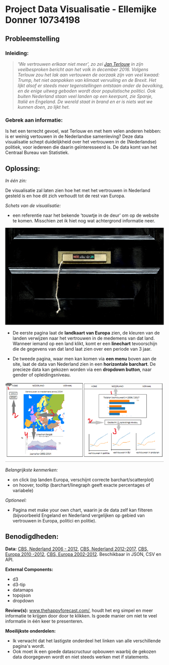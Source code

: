 # Project Data Visualisatie - Ellemijke Donner 10734198

## Probleemstelling

 ### Inleiding:

>*'We vertrouwen erlkaar niet meer', zo zei [Jan Terlouw](https://nos.nl/video/2146366-de-toespraak-van-jan-terlouw-bij-dwdd.html) in zijn veelbesproken bericht aan het volk in december 2016. Volgens Terlouw zou het lak aan vertouwen de oorzaak zijn van veel kwaad: Trump, het niet aanpakken van klimaat vervuiling en de Brexit. Het lijkt alsof er steeds meer tegenstellingen ontstaan onder de bevolking, en de enige uitweg geboden wordt door populistische politici. Ook buiten Nederland staan veel landen op een keerpunt, zie Spanje, Italië en Engeland. De wereld staat in brand en er is niets wat we kunnen doen, zo lijkt het.*

### Gebrek aan informatie:

Is het een terrecht gevoel, wat Terlouw en met hem velen anderen hebben: is er weinig vertouwen in de Nederlandse samenleving? Deze data visualisatie schept duidelijkheid over het vertrouwen in de (Nederlandse) politiek, voor iedereen die daarin geïnteresseerd is. De data komt van het Centraal Bureau van Statistiek.

## Oplossing:

*In één zin:*

De visualisatie zal laten zien hoe het met het vertrouwen in Nederland gesteld is en hoe dit zich verhoudt tot de rest van Europa. 

*Schets van de visualisatie:*

- een referentie naar het bekende 'touwtje in de deur' om op de website te komen. Misschien zet ik hiet nog wat achtergrond informatie neer. 

![Startpagina](docs/pagina1.jpg)

- De eerste pagina laat de **landkaart van Europa** zien, de kleuren van de landen verwijzen naar het vertrouwen in de medemens van dat land. Wanneer iemand op een land klikt, komt er een **linechart** tevoorschijn die de gegevens van dat land laat zien over een periode van 3 jaar.

- De tweede pagina, waar men kan komen via **een menu** boven aan de site, laat de data van Nederland zien in een **horizontale barchart**. De precieze data kan gekozen worden via een **dropdown button**, naar gender of opleidingsniveau. 


![Pagina 1](docs/paginahoofd.png)


*Belangrijkste kenmerken:*
 - on click (op landen Europa, verschijnt correcte barchart/scatterplot)
 - on hoover, tooltip (barchart/linegraph geeft exacte percentages of variabele)

*Optioneel:*

- Pagina met make your own chart, waarin je de data zelf kan filteren (bijvoorbeeld Engeland en Nederland vergelijken op gebied van vertrouwen in Europa, politici en politie). 

## Benodigdheden:

**Data:** 
[CBS, Nederland 2006 - 2012](https://opendata.cbs.nl/statline/#/CBS/nl/dataset/71719NED/table?dl=8CA2), [CBS, Nederland 2012-2017](http://statline.cbs.nl/Statweb/publication/?VW=T&DM=SLNL&PA=82378ned), [CBS, Europa 2010 -2012](https://opendata.cbs.nl/statline/#/CBS/nl/dataset/80518NED/table?ts=1528103408258), [CBS, Europa 2002-2012](http://statline.cbs.nl/StatWeb/publication/?VW=T&DM=SLNL&PA=80518ned&D1=0-7&D2=0&D3=a&D4=a&HD=100816-1530&HDR=T&STB=G1,G2,G3). Beschikbaar in JSON, CSV en API. 

**External Components:**
   - d3
   - d3-tip
   - datamaps
   - topojson
   - dropdown

**Review(s):** 
www.thehappyforecast.com/, houdt het erg simpel en meer informatie te krijgen door door te klikken. Is goede manier om niet te veel informatie in één keer te presenteren. 
 
**Moeilijkste onderdelen:**
 - Ik verwacht dat het lastigste onderdeel het linken van alle verschillende pagina's wordt. 
 - Ook moet ik een goede datascructuur opbouwen waarbij de gekozen data doorgegeven wordt en niet steeds werken met if statements. 
 

